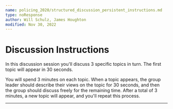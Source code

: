 ```yaml
---
name: policing_2020/structured_discussion_persistent_instructions.md
type: noResponse
author: Will Schulz, James Houghton
modified: Nov 30, 2022
---
```


# Discussion Instructions

In this discussion session you'll discuss 3 specific topics in turn. The first topic will appear in 30 seconds.

You will spend 3 minutes on each topic. When a topic appears, the group leader should describe their views on the topic for 30 seconds, and then the group should discuss freely for the remaining time. After a total of 3 minutes, a new topic will appear, and you'll repeat this process.

---
